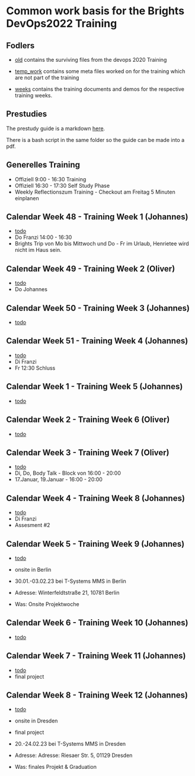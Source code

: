 

# Common work basis for the Brights DevOps2022 Training

## Fodlers

- [old](old) contains the surviving files from the devops 2020 Training

- [temp_work](temp_work) contains some meta files worked on for the training which are not part of the training

- [weeks](weeks) contains the training documents and demos for the respective training weeks.

## Prestudies

The prestudy guide is a markdown [here](weeks/22_KW44_to_47/prestudies.md).

There is a bash script in the same folder so the guide can be made into a pdf.

## Generelles Training

- Offiziell 9:00 - 16:30 Training
- Offiziell 16:30 - 17:30 Self Study Phase
- Weekly Reflectionszum Training - Checkout am Freitag 5 Minuten einplanen

## Calendar Week 48 - Training Week 1 (Johannes)

- [todo](weeks/22_KW48)
- Do Franzi 14:00 - 16:30
- Brights Trip von Mo bis Mittwoch und Do - Fr im Urlaub, Henrietee wird nicht im Haus sein.

## Calendar Week 49 - Training Week 2 (Oliver)

- [todo](weeks/22_KW49)
- Do Johannes

## Calendar Week 50 - Training Week 3 (Johannes)

- [todo](weeks/22_KW50)

## Calendar Week 51 - Training Week 4 (Johannes)

- [todo](weeks/22_KW51)
- Di Franzi
- Fr 12:30 Schluss

## Calendar Week 1 - Training Week 5 (Johannes)

- [todo](weeks/23_KW01)

## Calendar Week 2 - Training Week 6 (Oliver)

- [todo](weeks/23_KW02)

## Calendar Week 3 - Training Week 7 (Oliver)

- [todo](weeks/23_KW03)
- Di, Do, Body Talk - Block von 16:00 - 20:00
- 17.Januar, 19.Januar - 16:00 - 20:00

## Calendar Week 4 - Training Week 8 (Johannes)

- [todo](weeks/23_KW04)
- Di Franzi
- Assesment #2

## Calendar Week 5 - Training Week 9 (Johannes)

- [todo](weeks/23_KW05)
- onsite in Berlin

- 30.01.-03.02.23 bei T-Systems MMS in Berlin
- Adresse: Winterfeldtstraße 21, 10781 Berlin
- Was: Onsite Projektwoche

## Calendar Week 6 - Training Week 10 (Johannes)

- [todo](weeks/23_KW06)

## Calendar Week 7 - Training Week 11 (Johannes)

- [todo](weeks/23_KW07)
- final project

## Calendar Week 8 - Training Week 12 (Johannes)

- [todo](weeks/23_KW08)
- onsite in Dresden
- final project

- 20.-24.02.23 bei T-Systems MMS in Dresden
- Adresse: Adresse: Riesaer Str. 5, 01129 Dresden
- Was: finales Projekt & Graduation
